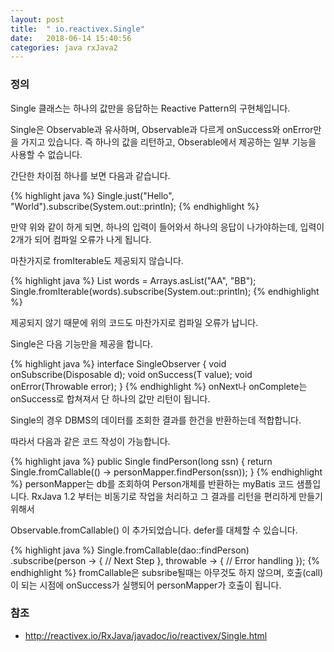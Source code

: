 ```yaml
---
layout: post
title:  " io.reactivex.Single"
date:   2018-06-14 15:40:56
categories: java rxJava2
---
```

### 정의
Single 클래스는 하나의 값만을 응답하는 Reactive Pattern의 구현체입니다.

Single은 Observable과 유사하며, Observable과 다르게 onSuccess와 onError만을 가지고 있습니다. 즉 하나의 값을 리턴하고, Obserable에서 제공하는 일부 기능을 사용할 수 없습니다.

간단한 차이점 하나를 보면 다음과 같습니다.

{% highlight java %}
Single.just("Hello", "World").subscribe(System.out::println);
{% endhighlight %}

만약 위와 같이 하게 되면, 하나의 입력이 들어와서 하나의 응답이 나가야하는데, 입력이 2개가 되어 컴파일 오류가 나게 됩니다.

마찬가지로 fromIterable도 제공되지 않습니다.

{% highlight java %}
List<String> words = Arrays.asList("AA", "BB");
Single.fromIterable(words).subscribe(System.out::println);
{% endhighlight %}

제공되지 않기 때문에 위의 코드도 마찬가지로 컴파일 오류가 납니다.

Single은 다음 기능만을 제공을 합니다.

{% highlight java %}
interface SingleObserver<T> {
    void onSubscribe(Disposable d);
    void onSuccess(T value);
    void onError(Throwable error);
}
{% endhighlight %}
onNext나 onComplete는 onSuccess로 합쳐져서 단 하나의 값만 리턴이 됩니다.

Single의 경우 DBMS의 데이터를 조회한 결과를 한건을 반환하는데 적합합니다.

따라서 다음과 같은 코드 작성이 가능합니다.

{% highlight java %}
public Single<Person> findPerson(long ssn) {
    return Single.fromCallable(() -> personMapper.findPerson(ssn));
}
{% endhighlight %}
personMapper는 db를 조회하여 Person개체를 반환하는 myBatis 코드 샘플입니다. RxJava 1.2 부터는 비동기로 작업을 처리하고 그 결과를 리턴을 편리하게 만들기 위해서

Observable.fromCallable() 이 추가되었습니다. defer를 대체할 수 있습니다.

{% highlight java %}
Single.fromCallable(dao::findPerson)
  .subscribe(person -> {
    // Next Step
  }, throwable -> {
    // Error handling
  });
{% endhighlight %}
fromCallable은 subsribe될때는 아무것도 하지 않으며, 호출(call)이 되는 시점에 onSuccess가 실행되어 personMapper가 호출이 됩니다.

### 참조
*  http://reactivex.io/RxJava/javadoc/io/reactivex/Single.html
